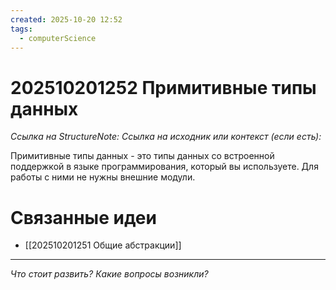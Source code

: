```yaml
---
created: 2025-10-20 12:52
tags:
  - computerScience
---
```

# 202510201252 Примитивные типы данных

*Ссылка на StructureNote:*
*Ссылка на исходник или контекст (если есть):* 

Примитивные типы данных - это типы данных со встроенной поддержкой в языке программирования, который вы используете. Для работы с ними не нужны внешние модули.

# Связанные идеи

- [[202510201251 Общие абстракции]]
---

*Что стоит развить? Какие вопросы возникли?*
